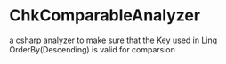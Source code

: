 # ChkComparableAnalyzer
a csharp analyzer to make sure that the Key used in Linq OrderBy(Descending) is valid for comparsion
